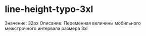 # line-height-typo-3xl

Значение: 32px
Описание: Переменная величины  мобильного межстрочного интервала размера 3xl